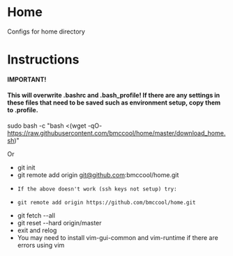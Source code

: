 # Home
Configs for home directory

# Instructions
#### IMPORTANT! 
#### This will overwrite .bashrc and .bash_profile!  If there are any settings in these files that need to be saved such as environment setup, copy them to .profile.
sudo bash -c "bash <(wget -qO- https://raw.githubusercontent.com/bmccool/home/master/download_home.sh)"

Or

* git init
* git remote add origin git@github.com:bmccool/home.git
*     If the above doesn't work (ssh keys not setup) try:
*     git remote add origin https://github.com/bmccool/home.git
* git fetch --all
* git reset --hard origin/master
* exit and relog
* You may need to install vim-gui-common and vim-runtime if there are errors using vim
